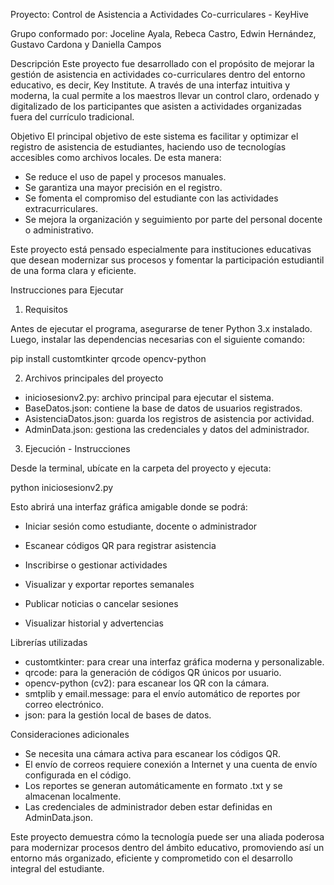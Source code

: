 
Proyecto: Control de Asistencia a Actividades Co-curriculares - KeyHive

Grupo conformado por: Joceline Ayala, Rebeca Castro, Edwin Hernández, Gustavo Cardona y Daniella Campos

Descripción
Este proyecto fue desarrollado con el propósito de mejorar la gestión de asistencia en actividades co-curriculares dentro del entorno educativo, es decir, Key Institute. A través de una interfaz intuitiva y moderna, la cual permite a los maestros llevar un control claro, ordenado y digitalizado de los participantes que asisten a actividades organizadas fuera del currículo tradicional.

Objetivo
El principal objetivo de este sistema es facilitar y optimizar el registro de asistencia de estudiantes, haciendo uso de tecnologías accesibles como archivos locales. De esta manera:

- Se reduce el uso de papel y procesos manuales.
- Se garantiza una mayor precisión en el registro.
- Se fomenta el compromiso del estudiante con las actividades extracurriculares.
- Se mejora la organización y seguimiento por parte del personal docente o administrativo.

Este proyecto está pensado especialmente para instituciones educativas que desean modernizar sus procesos y fomentar la participación estudiantil de una forma clara y eficiente.

Instrucciones para Ejecutar

1. Requisitos

Antes de ejecutar el programa, asegurarse de tener Python 3.x instalado. Luego, instalar las dependencias necesarias con el siguiente comando:

pip install customtkinter qrcode opencv-python


2. Archivos principales del proyecto

- iniciosesionv2.py: archivo principal para ejecutar el sistema.
- BaseDatos.json: contiene la base de datos de usuarios registrados.
- AsistenciaDatos.json: guarda los registros de asistencia por actividad.
- AdminData.json: gestiona las credenciales y datos del administrador.

3. Ejecución - Instrucciones

Desde la terminal, ubícate en la carpeta del proyecto y ejecuta:

python iniciosesionv2.py

Esto abrirá una interfaz gráfica amigable donde se podrá:

- Iniciar sesión como estudiante, docente o administrador

- Escanear códigos QR para registrar asistencia

- Inscribirse o gestionar actividades

- Visualizar y exportar reportes semanales

- Publicar noticias o cancelar sesiones

- Visualizar historial y advertencias


Librerías utilizadas

- customtkinter: para crear una interfaz gráfica moderna y personalizable.
- qrcode: para la generación de códigos QR únicos por usuario.
- opencv-python (cv2): para escanear los QR con la cámara.
- smtplib y email.message: para el envío automático de reportes por correo electrónico.
- json: para la gestión local de bases de datos.

Consideraciones adicionales

- Se necesita una cámara activa para escanear los códigos QR.
- El envío de correos requiere conexión a Internet y una cuenta de envío configurada en el código.
- Los reportes se generan automáticamente en formato .txt y se almacenan localmente.
- Las credenciales de administrador deben estar definidas en AdminData.json.

Este proyecto demuestra cómo la tecnología puede ser una aliada poderosa para modernizar procesos dentro del ámbito educativo, promoviendo así un entorno más organizado, eficiente y comprometido con el desarrollo integral del estudiante.